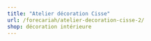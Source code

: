```yaml
---
title: "Atelier décoration Cisse"
url: /forecariah/atelier-decoration-cisse-2/
shop: décoration intérieure
---
```


